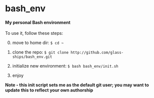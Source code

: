 # bash_env

#### My personal Bash environment

To use it, follow these steps:

0. move to home dir:
``$ cd ~``

1. clone the repo:
``$ git clone http://github.com/glass-ships/bash_env.git``

2. initialize new environment:
``$ bash bash_env/init.sh``

3. enjoy

**Note - this init script sets me as the default git user; you may want to update this to reflect your own authorship**
